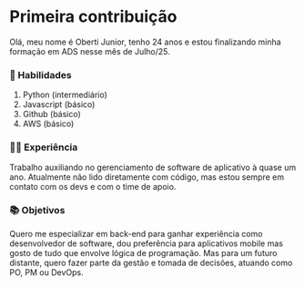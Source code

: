 # Primeira contribuição

Olá, meu nome é Oberti Junior, tenho 24 anos e estou finalizando minha formação em ADS nesse mês de Julho/25.

### 🧠 Habilidades

1. Python (intermediário)
2. Javascript (básico)
3. Github (básico)
4. AWS (básico)

### 👨‍💻 Experiência

Trabalho auxiliando no gerenciamento de software de aplicativo à quase um ano. Atualmente não lido diretamente com código, mas estou sempre em contato com os devs e com o time de apoio.

### 📚 Objetivos

Quero me especializar em back-end para ganhar experiência como desenvolvedor de software, dou preferência para aplicativos mobile mas gosto de tudo que envolve lógica de programação. Mas para um futuro distante, quero fazer parte da gestão e tomada de decisões, atuando como PO, PM ou DevOps.